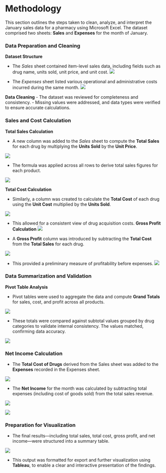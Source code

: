 # Methodology

This section outlines the steps taken to clean, analyze, and interpret the January sales data for a pharmacy using Microsoft Excel. The dataset comprised two sheets: **Sales** and **Expenses** for the month of January.

### **Data Preparation and Cleaning**

**Dataset Structure**

- The *Sales* sheet contained item-level sales data, including fields such as drug name, units sold, unit price, and unit cost.
[![](https://github.com/TiffanyNwanne/Pharmaline-Operational-Intelligence-Analysis/blob/main/images/methodology/1.png)](https://github.com/TiffanyNwanne/Pharmaline-Operational-Intelligence-Analysis/blob/main/images/methodology/1.png)
    
- The *Expenses* sheet listed various operational and administrative costs incurred during the same month.
[![](https://github.com/TiffanyNwanne/Pharmaline-Operational-Intelligence-Analysis/blob/main/images/methodology/2.png)](https://github.com/TiffanyNwanne/Pharmaline-Operational-Intelligence-Analysis/blob/main/images/methodology/2.png)
 
**Data Cleaning**
    - The dataset was reviewed for completeness and consistency.
    - Missing values were addressed, and data types were verified to ensure accurate calculations.

### **Sales and Cost Calculation**

**Total Sales Calculation**

- A new column was added to the *Sales* sheet to compute the **Total Sales** for each drug by multiplying the **Units Sold** by the **Unit Price**.

[![](https://github.com/TiffanyNwanne/Pharmaline-Operational-Intelligence-Analysis/blob/main/images/methodology/3.png)](https://github.com/TiffanyNwanne/Pharmaline-Operational-Intelligence-Analysis/blob/main/images/methodology/3.png)

- The formula was applied across all rows to derive total sales figures for each product.

[![](https://github.com/TiffanyNwanne/Pharmaline-Operational-Intelligence-Analysis/blob/main/images/methodology/4.png)](https://github.com/TiffanyNwanne/Pharmaline-Operational-Intelligence-Analysis/blob/main/images/methodology/4.png)

**Total Cost Calculation**

- Similarly, a column was created to calculate the **Total Cost** of each drug using the **Unit Cost** multiplied by the **Units Sold**.

 [![](https://github.com/TiffanyNwanne/Pharmaline-Operational-Intelligence-Analysis/blob/main/images/methodology/5.png)](https://github.com/TiffanyNwanne/Pharmaline-Operational-Intelligence-Analysis/blob/main/images/methodology/5.png) 

- This allowed for a consistent view of drug acquisition costs.
**Gross Profit Calculation**
 [![](https://github.com/TiffanyNwanne/Pharmaline-Operational-Intelligence-Analysis/blob/main/images/methodology/6.png)](https://github.com/TiffanyNwanne/Pharmaline-Operational-Intelligence-Analysis/blob/main/images/methodology/6.png) 

- A **Gross Profit** column was introduced by subtracting the **Total Cost** from the **Total Sales** for each drug.

 [![](https://github.com/TiffanyNwanne/Pharmaline-Operational-Intelligence-Analysis/blob/main/images/methodology/7.png)](https://github.com/TiffanyNwanne/Pharmaline-Operational-Intelligence-Analysis/blob/main/images/methodology/7.png) 

- This provided a preliminary measure of profitability before expenses.
[![](https://github.com/TiffanyNwanne/Pharmaline-Operational-Intelligence-Analysis/blob/main/images/methodology/8.png)](https://github.com/TiffanyNwanne/Pharmaline-Operational-Intelligence-Analysis/blob/main/images/methodology/8.png)

### **Data Summarization and Validation**

**Pivot Table Analysis**

- Pivot tables were used to aggregate the data and compute **Grand Totals** for sales, cost, and profit across all products.

[![](https://github.com/TiffanyNwanne/Pharmaline-Operational-Intelligence-Analysis/blob/main/images/methodology/9.png)](https://github.com/TiffanyNwanne/Pharmaline-Operational-Intelligence-Analysis/blob/main/images/methodology/9.png)

- These totals were compared against subtotal values grouped by drug categories to validate internal consistency. The values matched, confirming data accuracy.
  
[![](https://github.com/TiffanyNwanne/Pharmaline-Operational-Intelligence-Analysis/blob/main/images/methodology/10.png)](https://github.com/TiffanyNwanne/Pharmaline-Operational-Intelligence-Analysis/blob/main/images/methodology/10.png)  

### **Net Income Calculation**

- The **Total Cost of Drugs** derived from the Sales sheet was added to the **Expenses** recorded in the Expenses sheet.

[![](https://github.com/TiffanyNwanne/Pharmaline-Operational-Intelligence-Analysis/blob/main/images/methodology/11.png)](https://github.com/TiffanyNwanne/Pharmaline-Operational-Intelligence-Analysis/blob/main/images/methodology/11.png) 

- The **Net Income** for the month was calculated by subtracting total expenses (including cost of goods sold) from the total sales revenue.
  
[![](https://github.com/TiffanyNwanne/Pharmaline-Operational-Intelligence-Analysis/blob/main/images/methodology/12.png)](https://github.com/TiffanyNwanne/Pharmaline-Operational-Intelligence-Analysis/blob/main/images/methodology/12.png)  

[![](https://github.com/TiffanyNwanne/Pharmaline-Operational-Intelligence-Analysis/blob/main/images/methodology/13.png)](https://github.com/TiffanyNwanne/Pharmaline-Operational-Intelligence-Analysis/blob/main/images/methodology/13.png)

### **Preparation for Visualization**

- The final results—including total sales, total cost, gross profit, and net income—were structured into a summary table.

[![](https://github.com/TiffanyNwanne/Pharmaline-Operational-Intelligence-Analysis/blob/main/images/methodology/14.png)](https://github.com/TiffanyNwanne/Pharmaline-Operational-Intelligence-Analysis/blob/main/images/methodology/14.png) 

- This output was formatted for export and further visualization using **Tableau**, to enable a clear and interactive presentation of the findings.
